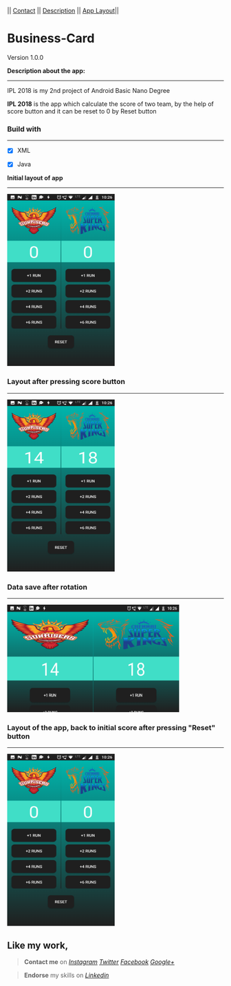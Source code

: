 || [Contact](#contact-me)      ||      [Description](#description-here)  ||    [App Layout](#app-layout)||

# Business-Card
Version 1.0.0


<a name="description-here"></a> **Description about the app:**
***

IPL 2018 is my 2nd project of Android Basic Nano Degree

**IPL 2018** is the app which calculate the score of two team, by the help of score button and it can be reset to 0 by Reset button


### Build with
***
- [x] XML
- [x] Java


<a name="app-layout"></a> **Initial layout of app**
***
<img src="app/src/main/res/drawable/initial.png" width="250" height="400">

### Layout after pressing score button
***

<img src="app/src/main/res/drawable/afterscore.png" width="250" height="400">

### Data save after rotation
***

<img src="app/src/main/res/drawable/afterrotation.png" width="400" height="250">


### Layout of the app, back to initial score after pressing "Reset" button
***

<img src="app/src/main/res/drawable/initial.png" width="250" height="400">




## **Like my work**,<a name="contact-me"></a>


>**Contact me** on *[Instagram](https://www.instagram.com/imadianand/) [Twitter](https://twitter.com/imadianand) [Facebook](https://www.facebook.com/imadianand) [Google+](https://plus.google.com/u/1/115286953959216936009)*

>**Endorse** my skills on *[Linkedin](https://www.linkedin.com/in/imadianand/)*


